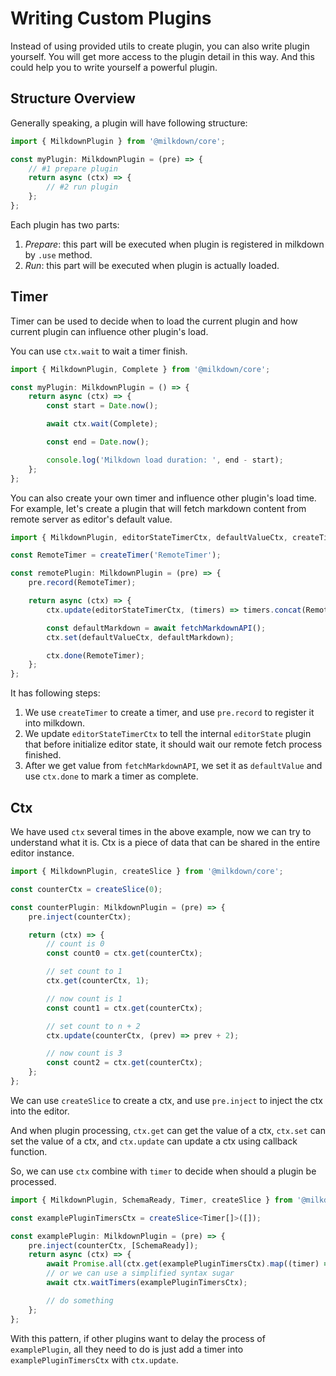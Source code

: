 # Writing Custom Plugins

Instead of using provided utils to create plugin, you can also write plugin yourself.
You will get more access to the plugin detail in this way. And this could help you to write yourself a powerful plugin.

## Structure Overview

Generally speaking, a plugin will have following structure:

```typescript
import { MilkdownPlugin } from '@milkdown/core';

const myPlugin: MilkdownPlugin = (pre) => {
    // #1 prepare plugin
    return async (ctx) => {
        // #2 run plugin
    };
};
```

Each plugin has two parts:

1. _Prepare_: this part will be executed when plugin is registered in milkdown by `.use` method.
2. _Run_: this part will be executed when plugin is actually loaded.

## Timer

Timer can be used to decide when to load the current plugin and how current plugin can influence other plugin's load.

You can use `ctx.wait` to wait a timer finish.

```typescript
import { MilkdownPlugin, Complete } from '@milkdown/core';

const myPlugin: MilkdownPlugin = () => {
    return async (ctx) => {
        const start = Date.now();

        await ctx.wait(Complete);

        const end = Date.now();

        console.log('Milkdown load duration: ', end - start);
    };
};
```

You can also create your own timer and influence other plugin's load time.
For example, let's create a plugin that will fetch markdown content from remote server as editor's default value.

```typescript
import { MilkdownPlugin, editorStateTimerCtx, defaultValueCtx, createTimer } from '@milkdown/core';

const RemoteTimer = createTimer('RemoteTimer');

const remotePlugin: MilkdownPlugin = (pre) => {
    pre.record(RemoteTimer);

    return async (ctx) => {
        ctx.update(editorStateTimerCtx, (timers) => timers.concat(RemoteTimer));

        const defaultMarkdown = await fetchMarkdownAPI();
        ctx.set(defaultValueCtx, defaultMarkdown);

        ctx.done(RemoteTimer);
    };
};
```

It has following steps:

1. We use `createTimer` to create a timer, and use `pre.record` to register it into milkdown.
2. We update `editorStateTimerCtx` to tell the internal `editorState` plugin that before initialize editor state, it should wait our remote fetch process finished.
3. After we get value from `fetchMarkdownAPI`, we set it as `defaultValue` and use `ctx.done` to mark a timer as complete.

## Ctx

We have used `ctx` several times in the above example, now we can try to understand what it is.
Ctx is a piece of data that can be shared in the entire editor instance.

```typescript
import { MilkdownPlugin, createSlice } from '@milkdown/core';

const counterCtx = createSlice(0);

const counterPlugin: MilkdownPlugin = (pre) => {
    pre.inject(counterCtx);

    return (ctx) => {
        // count is 0
        const count0 = ctx.get(counterCtx);

        // set count to 1
        ctx.get(counterCtx, 1);

        // now count is 1
        const count1 = ctx.get(counterCtx);

        // set count to n + 2
        ctx.update(counterCtx, (prev) => prev + 2);

        // now count is 3
        const count2 = ctx.get(counterCtx);
    };
};
```

We can use `createSlice` to create a ctx, and use `pre.inject` to inject the ctx into the editor.

And when plugin processing, `ctx.get` can get the value of a ctx, `ctx.set` can set the value of a ctx, and `ctx.update` can update a ctx using callback function.

So, we can use `ctx` combine with `timer` to decide when should a plugin be processed.

```typescript
import { MilkdownPlugin, SchemaReady, Timer, createSlice } from '@milkdown/core';

const examplePluginTimersCtx = createSlice<Timer[]>([]);

const examplePlugin: MilkdownPlugin = (pre) => {
    pre.inject(counterCtx, [SchemaReady]);
    return async (ctx) => {
        await Promise.all(ctx.get(examplePluginTimersCtx).map((timer) => ctx.wait(timer)));
        // or we can use a simplified syntax sugar
        await ctx.waitTimers(examplePluginTimersCtx);

        // do something
    };
};
```

With this pattern, if other plugins want to delay the process of `examplePlugin`, all they need to do is just add a timer into `examplePluginTimersCtx` with `ctx.update`.
